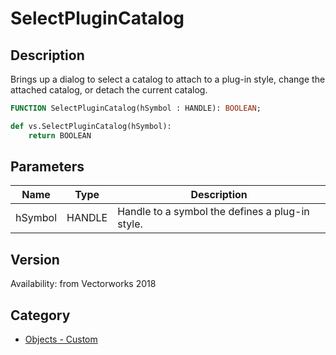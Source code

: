 # SelectPluginCatalog

## Description
Brings up a dialog to select a catalog to attach to a plug-in style, change the attached catalog, or detach the current catalog.

```pascal
FUNCTION SelectPluginCatalog(hSymbol : HANDLE): BOOLEAN;
```

```python
def vs.SelectPluginCatalog(hSymbol):
    return BOOLEAN
```

## Parameters
|Name|Type|Description|
|---|---|---|
|hSymbol|HANDLE|Handle to a symbol the defines a plug-in style.|

## Version
Availability: from Vectorworks 2018

## Category
* [Objects - Custom](../Categories/Objects%20-%20Custom.md)
